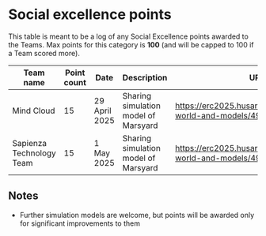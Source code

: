 # Social excellence points

This table is meant to be a log of any Social Excellence points awarded to the Teams. Max points for this category is **100** (and will be capped to 100 if a Team scored more).

| Team name                | Point count | Date          | Description                          | URL                                                           |
| ------------------------ | ----------- | ------------- | ------------------------------------ | ------------------------------------------------------------- |
| Mind Cloud               | 15          | 29 April 2025 | Sharing simulation model of Marsyard | https://erc2025.husarion.com/t/simulation-world-and-models/49 |
| Sapienza Technology Team | 15          | 1 May 2025    | Sharing simulation model of Marsyard | https://erc2025.husarion.com/t/simulation-world-and-models/49 |

## Notes
- Further simulation models are welcome, but points will be awarded only for significant improvements to them
